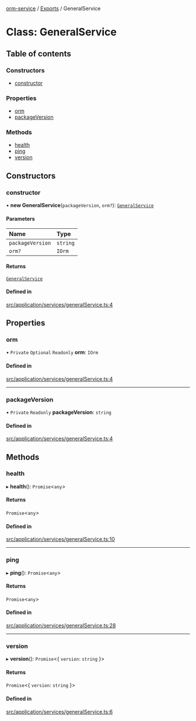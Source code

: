 [orm-service](../README.md) / [Exports](../modules.md) / GeneralService

# Class: GeneralService

## Table of contents

### Constructors

- [constructor](GeneralService.md#constructor)

### Properties

- [orm](GeneralService.md#orm)
- [packageVersion](GeneralService.md#packageversion)

### Methods

- [health](GeneralService.md#health)
- [ping](GeneralService.md#ping)
- [version](GeneralService.md#version)

## Constructors

### constructor

• **new GeneralService**(`packageVersion`, `orm?`): [`GeneralService`](GeneralService.md)

#### Parameters

| Name | Type |
| :------ | :------ |
| `packageVersion` | `string` |
| `orm?` | `IOrm` |

#### Returns

[`GeneralService`](GeneralService.md)

#### Defined in

[src/application/services/generalService.ts:4](https://github.com/lambda-orm/lambdaorm-svc/blob/532896b631f65517f4753a83325f1748c1fdb1ff/src/application/services/generalService.ts#L4)

## Properties

### orm

• `Private` `Optional` `Readonly` **orm**: `IOrm`

#### Defined in

[src/application/services/generalService.ts:4](https://github.com/lambda-orm/lambdaorm-svc/blob/532896b631f65517f4753a83325f1748c1fdb1ff/src/application/services/generalService.ts#L4)

___

### packageVersion

• `Private` `Readonly` **packageVersion**: `string`

#### Defined in

[src/application/services/generalService.ts:4](https://github.com/lambda-orm/lambdaorm-svc/blob/532896b631f65517f4753a83325f1748c1fdb1ff/src/application/services/generalService.ts#L4)

## Methods

### health

▸ **health**(): `Promise`\<`any`\>

#### Returns

`Promise`\<`any`\>

#### Defined in

[src/application/services/generalService.ts:10](https://github.com/lambda-orm/lambdaorm-svc/blob/532896b631f65517f4753a83325f1748c1fdb1ff/src/application/services/generalService.ts#L10)

___

### ping

▸ **ping**(): `Promise`\<`any`\>

#### Returns

`Promise`\<`any`\>

#### Defined in

[src/application/services/generalService.ts:28](https://github.com/lambda-orm/lambdaorm-svc/blob/532896b631f65517f4753a83325f1748c1fdb1ff/src/application/services/generalService.ts#L28)

___

### version

▸ **version**(): `Promise`\<\{ `version`: `string`  }\>

#### Returns

`Promise`\<\{ `version`: `string`  }\>

#### Defined in

[src/application/services/generalService.ts:6](https://github.com/lambda-orm/lambdaorm-svc/blob/532896b631f65517f4753a83325f1748c1fdb1ff/src/application/services/generalService.ts#L6)
